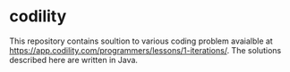 # codility

This repository contains soultion to various coding problem  avaialble at https://app.codility.com/programmers/lessons/1-iterations/.
The solutions described here are written in Java.
